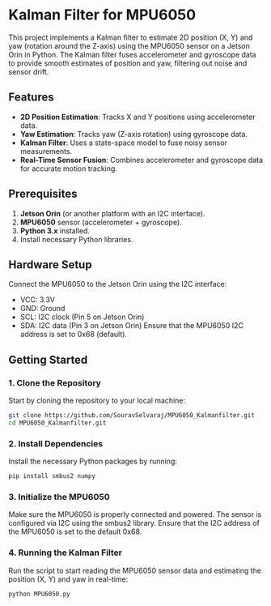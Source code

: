 # Kalman Filter for MPU6050 

This project implements a Kalman filter to estimate 2D position (X, Y) and yaw (rotation around the Z-axis) using the MPU6050 sensor on a Jetson Orin in Python. The Kalman filter fuses accelerometer and gyroscope data to provide smooth estimates of position and yaw, filtering out noise and sensor drift.

## Features
- **2D Position Estimation**: Tracks X and Y positions using accelerometer data.
- **Yaw Estimation**: Tracks yaw (Z-axis rotation) using gyroscope data.
- **Kalman Filter**: Uses a state-space model to fuse noisy sensor measurements.
- **Real-Time Sensor Fusion**: Combines accelerometer and gyroscope data for accurate motion tracking.

## Prerequisites
1. **Jetson Orin** (or another platform with an I2C interface).
2. **MPU6050** sensor (accelerometer + gyroscope).
3. **Python 3.x** installed.
4. Install necessary Python libraries.

## Hardware Setup
Connect the MPU6050 to the Jetson Orin using the I2C interface:
 - VCC: 3.3V
 - GND: Ground
 - SCL: I2C clock (Pin 5 on Jetson Orin)
 - SDA: I2C data (Pin 3 on Jetson Orin)
Ensure that the MPU6050 I2C address is set to 0x68 (default).

## Getting Started

### 1. Clone the Repository
Start by cloning the repository to your local machine:
```bash
git clone https://github.com/SouravSelvaraj/MPU6050_Kalmanfilter.git
cd MPU6050_Kalmanfilter.git
```
### 2. Install Dependencies
Install the necessary Python packages by running:
```bash
pip install smbus2 numpy
```
### 3. Initialize the MPU6050
Make sure the MPU6050 is properly connected and powered. The sensor is configured via I2C using the smbus2 library. Ensure that the I2C address of the MPU6050 is set to the default 0x68.

### 4. Running the Kalman Filter
Run the script to start reading the MPU6050 sensor data and estimating the position (X, Y) and yaw in real-time:
```bash
python MPU6050.py
```
